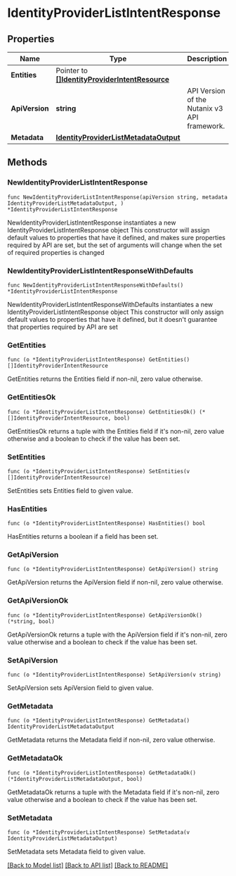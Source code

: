 # IdentityProviderListIntentResponse

## Properties

Name | Type | Description | Notes
------------ | ------------- | ------------- | -------------
**Entities** | Pointer to [**[]IdentityProviderIntentResource**](IdentityProviderIntentResource.md) |  | [optional] 
**ApiVersion** | **string** | API Version of the Nutanix v3 API framework. | [readonly] [default to "3.1.0"]
**Metadata** | [**IdentityProviderListMetadataOutput**](IdentityProviderListMetadataOutput.md) |  | 

## Methods

### NewIdentityProviderListIntentResponse

`func NewIdentityProviderListIntentResponse(apiVersion string, metadata IdentityProviderListMetadataOutput, ) *IdentityProviderListIntentResponse`

NewIdentityProviderListIntentResponse instantiates a new IdentityProviderListIntentResponse object
This constructor will assign default values to properties that have it defined,
and makes sure properties required by API are set, but the set of arguments
will change when the set of required properties is changed

### NewIdentityProviderListIntentResponseWithDefaults

`func NewIdentityProviderListIntentResponseWithDefaults() *IdentityProviderListIntentResponse`

NewIdentityProviderListIntentResponseWithDefaults instantiates a new IdentityProviderListIntentResponse object
This constructor will only assign default values to properties that have it defined,
but it doesn't guarantee that properties required by API are set

### GetEntities

`func (o *IdentityProviderListIntentResponse) GetEntities() []IdentityProviderIntentResource`

GetEntities returns the Entities field if non-nil, zero value otherwise.

### GetEntitiesOk

`func (o *IdentityProviderListIntentResponse) GetEntitiesOk() (*[]IdentityProviderIntentResource, bool)`

GetEntitiesOk returns a tuple with the Entities field if it's non-nil, zero value otherwise
and a boolean to check if the value has been set.

### SetEntities

`func (o *IdentityProviderListIntentResponse) SetEntities(v []IdentityProviderIntentResource)`

SetEntities sets Entities field to given value.

### HasEntities

`func (o *IdentityProviderListIntentResponse) HasEntities() bool`

HasEntities returns a boolean if a field has been set.

### GetApiVersion

`func (o *IdentityProviderListIntentResponse) GetApiVersion() string`

GetApiVersion returns the ApiVersion field if non-nil, zero value otherwise.

### GetApiVersionOk

`func (o *IdentityProviderListIntentResponse) GetApiVersionOk() (*string, bool)`

GetApiVersionOk returns a tuple with the ApiVersion field if it's non-nil, zero value otherwise
and a boolean to check if the value has been set.

### SetApiVersion

`func (o *IdentityProviderListIntentResponse) SetApiVersion(v string)`

SetApiVersion sets ApiVersion field to given value.


### GetMetadata

`func (o *IdentityProviderListIntentResponse) GetMetadata() IdentityProviderListMetadataOutput`

GetMetadata returns the Metadata field if non-nil, zero value otherwise.

### GetMetadataOk

`func (o *IdentityProviderListIntentResponse) GetMetadataOk() (*IdentityProviderListMetadataOutput, bool)`

GetMetadataOk returns a tuple with the Metadata field if it's non-nil, zero value otherwise
and a boolean to check if the value has been set.

### SetMetadata

`func (o *IdentityProviderListIntentResponse) SetMetadata(v IdentityProviderListMetadataOutput)`

SetMetadata sets Metadata field to given value.



[[Back to Model list]](../README.md#documentation-for-models) [[Back to API list]](../README.md#documentation-for-api-endpoints) [[Back to README]](../README.md)


